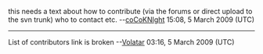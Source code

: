 this needs a text about how to contribute (via the forums or direct
upload to the svn trunk) who to contact etc.
--[coCoKNIght](User:Fabian_Hernandez "wikilink") 15:08, 5 March 2009
(UTC)

____________

List of contributors link is broken --[Volatar](User:Volatar "wikilink")
03:16, 5 March 2009 (UTC)